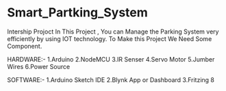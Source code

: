 # Smart_Partking_System
Intership Projoct
In This Project , You can Manage the Parking System very efficiently by using IOT technology.
To Make this Project We Need Some Component.

  HARDWARE:-
  1.Arduino
  2.NodeMCU
  3.IR Senser
  4.Servo Motor
  5.Jumber Wires
  6.Power Source

  SOFTWARE:-
  1.Arduino Sketch IDE
  2.Blynk App or Dashboard
  3.Fritzing 8

